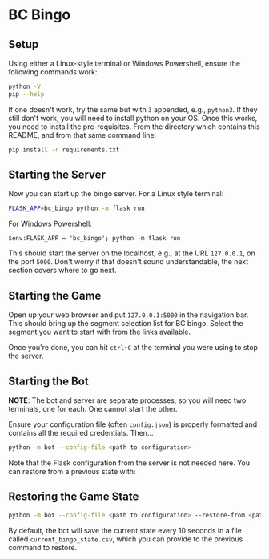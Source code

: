 # BC Bingo

## Setup

Using either a Linux-style terminal or Windows Powershell, ensure the following commands work:

```bash
python -V
pip --help
```

If one doesn't work, try the same but with `3` appended,  e.g., `python3`. If they still don't work, you will need to install python on your OS. Once this works, you need to install the pre-requisites.  From the directory which contains this README, and from that same command line:

```bash
pip install -r requirements.txt
```

## Starting the Server

Now you can start up the bingo server. For a Linux style terminal:

```bash
FLASK_APP=bc_bingo python -m flask run
```

For Windows Powershell:

```
$env:FLASK_APP = 'bc_bingo'; python -m flask run
```

This should start the server on the localhost, e.g., at the URL `127.0.0.1`, on the port `5000`. Don't worry if that doesn't sound understandable, the next section covers where to go next.

## Starting the Game

Open up your web browser and put `127.0.0.1:5000` in the navigation bar. This should bring up the segment selection list for BC bingo. Select the segment you want to start with from the links available.

Once you're done, you can hit `ctrl+C` at the terminal you were using to stop the server.

## Starting the Bot

**NOTE**: The bot and server are separate processes, so you will need two terminals, one for each. One cannot start the other.

Ensure your configuration file (often `config.json`) is properly formatted and contains all the required credentials. Then...

```bash
python -m bot --config-file <path to configuration>
```

Note that the Flask configuration from the server is not needed here. You can restore from a previous state with:

## Restoring the Game State

```bash
python -m bot --config-file <path to configuration> --restore-from <path to state csv file>
```

By default, the bot will save the current state every 10 seconds in a file called `current_bingo_state.csv`, which you can provide to the previous command to restore.

